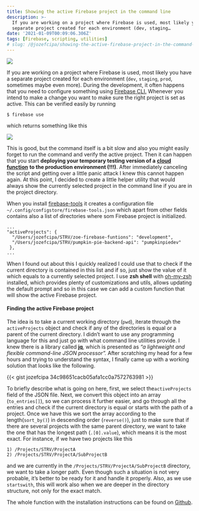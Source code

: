 ```yaml
---
title: Showing the active Firebase project in the command line
description: >-
  If you are working on a project where Firebase is used, most likely you have a
  separate project created for each environment (dev, staging…
date: '2021-01-09T00:09:06.306Z'
tags: [Firebase, scripting, utilities]
# slug: /@jozefcipa/showing-the-active-firebase-project-in-the-command-line-5ddac9fdf5c6
---
```


![](/blog/img/1__0mPtptlp6Vi4uzyAB0W5RQ.png)

If you are working on a project where Firebase is used, most likely you have a separate project created for each environment (`dev`, `staging`, `prod`, sometimes maybe even more). During the development, it often happens that you need to configure something using [Firebase CLI.](https://firebase.google.com/docs/cli) Whenever you intend to make a change you want to make sure the right project is set as active. This can be verified easily by running

```
$ firebase use
```

which returns something like this

![](/blog/img/1__4Ddq8BOGar42Sk2ePvgAZg.png)

This is good, but the command itself is a bit slow and also you might easily forget to run the command and verify the active project. Then it can happen that you start **deploying your temporary testing version of a** [**cloud function**](https://firebase.google.com/docs/functions) **to the production environment (!!!)**. After immediately canceling the script and getting over a little panic attack I knew this cannot happen again. At this point, I decided to create a little helper utility that would always show the currently selected project in the command line if you are in the project directory.

When you install [firebase-tools](https://firebase.google.com/docs/functions/get-started#set-up-node.js-and-the-firebase-cli) it creates a configuration file `~/.config/configstore/firebase-tools.json` which apart from other fields contains also a list of directories where som Firebase project is initialized.

```
...
"activeProjects": {  
  "/Users/jozefcipa/STRV/zoe-firebase-funtions": "development",  
  "/Users/jozefcipa/STRV/pumpkin-pie-backend-api": "pumpkinpiedev"  
 },  
...
```

When I found out about this I quickly realized I could use that to check if the current directory is contained in this list and if so, just show the value of it which equals to a currently selected project. I use **zsh shell** with [oh-my-zsh](https://ohmyz.sh/) installed, which provides plenty of customizations and utils, allows updating the default prompt and so in this case we can add a custom function that will show the active Firebase project.

#### Finding the active Firebase project

The idea is to take a current working directory (`pwd`), iterate through the `activeProjects` object and check if any of the directories is equal or a parent of the current directory. I didn’t want to use any programming language for this and just go with what command line utilities provide. I knew there is a library called [**jq**](https://stedolan.github.io/jq/), which is presented as _“a lightweight and flexible command-line JSON processor”._ After scratching my head for a few hours and trying to understand the syntax, I finally came up with a working solution that looks like the following.

{{< gist jozefcipa 34c98651cacb05afa1cc0a7572763981 >}}

To briefly describe what is going on here, first, we select the`activeProjects` field of the JSON file. Next, we convert this object into an array (`to_entries[]`), so we can process it further easier, and go through all the entries and check if the current directory is equal or starts with the path of a project. Once we have this we sort the array according to the length(`sort_by()`) in descending order (`reverse()`), just to make sure that if there are several projects with the same parent directory, we want to take the one that has the longest path (`.[0].value`), which means it is the most exact. For instance, if we have two projects like this

```
1) /Projects/STRV/ProjectA  
2) /Projects/STRV/ProjectA/SubProjectB
```

and we are currently in the `/Projects/STRV/ProjectA/SubProjectB` directory, we want to take a longer path. Even though such a situation is not very probable, it’s better to be ready for it and handle it properly. Also, as we use `startswith`, this will work also when we are deeper in the directory structure, not only for the exact match.

The whole function with the installation instructions can be found on [Github](https://github.com/jozefcipa/zsh-firebase-prompt).

